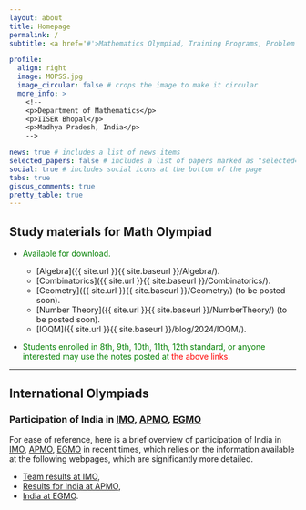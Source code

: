 ```yaml
---
layout: about
title: Homepage
permalink: /
subtitle: <a href='#'>Mathematics Olympiad, Training Programs, Problem Solving Sessions</a>.

profile:
  align: right
  image: MOPSS.jpg
  image_circular: false # crops the image to make it circular
  more_info: >
    <!--
    <p>Department of Mathematics</p>
    <p>IISER Bhopal</p>
    <p>Madhya Pradesh, India</p>
    -->

news: true # includes a list of news items
selected_papers: false # includes a list of papers marked as "selected={true}"
social: true # includes social icons at the bottom of the page
tabs: true
giscus_comments: true
pretty_table: true
---
```

<!--
Write your biography here. Tell the world about yourself. Link to your favorite [subreddit](http://reddit.com). You can put a picture in, too. The code is already in, just name your picture `prof_pic.jpg` and put it in the `img/` folder.

Put your address / P.O. box / other info right below your picture. You can also disable any of these elements by editing `profile` property of the YAML header of your `_pages/about.md`. Edit `_bibliography/papers.bib` and Jekyll will render your [publications page](/al-folio/publications/) automatically.

Link to your social media connections, too. This theme is set up to use [Font Awesome icons](https://fontawesome.com/) and [Academicons](https://jpswalsh.github.io/academicons/), like the ones below. Add your Facebook, Twitter, LinkedIn, Google Scholar, or just disable all of them.
-->

## Study materials for Math Olympiad

- <span style="color: green"> Available for download.
  - [Algebra]({{ site.url }}{{ site.baseurl }}/Algebra/).
  - [Combinatorics]({{ site.url }}{{ site.baseurl }}/Combinatorics/).
  - [Geometry]({{ site.url }}{{ site.baseurl }}/Geometry/) (to be posted soon).
  - [Number Theory]({{ site.url }}{{ site.baseurl }}/NumberTheory/) (to be posted soon).
  - [IOQM]({{ site.url }}{{ site.baseurl }}/blog/2024/IOQM/).

- <span style="color: green"> Students enrolled in 8th, 9th, 10th, 11th, 12th standard, or anyone interested may use the notes posted at</span> <span style="color: red">the above links. </span>

<!--
<div style="text-align: center;"><p><h3>Topics...</h3></p></div>
<div style="margin-top: -15px; text-align: center;"><p><h3><span id="typing-text"></span></h3></p></div>
-->

<!--

{% tabs studymat %}

{% tab studymat Algebra %}

#### Algebra

- Notes on Algebra are available at [this link]({{ site.url }}{{ site.baseurl }}/Algebra/).

{% endtab %}

{% tab studymat Combinatorics %}

#### Combinatorics

- Notes on Combinatorics are available at [this link]({{ site.url }}{{ site.baseurl }}/Combinatorics/).

{% endtab %}

{% tab studymat Geometry %}

#### Geometry

- Notes on Geometry are available at [this link]({{ site.url }}{{ site.baseurl }}/Geometry/) (to be posted soon).

{% endtab %}

{% tab studymat Number Theory %}

#### Number Theory

- Notes on Number Theory are available at [this link]({{ site.url }}{{ site.baseurl }}/NumberTheory/) (to be posted soon).

{% endtab %}

{% tab studymat IOQM %}

#### IOQM

- A few problems from IOQM 2023 have been discussed [here]({{ site.url }}{{ site.baseurl }}/blog/2024/IOQM/).

{% endtab %}

{% endtabs %}

-->
---

## International Olympiads

### Participation of India in [IMO](https://www.imo-official.org/), [APMO](https://www.apmo-official.org/), [EGMO](https://www.egmo.org/)

For ease of reference, here is a brief overview of participation of India in [IMO](https://www.imo-official.org/), [APMO](https://www.apmo-official.org/), [EGMO](https://www.egmo.org/) in recent times, which relies on the information available at the following webpages, which are significantly more detailed.

- [Team results at IMO](https://www.imo-official.org/country_team_r.aspx?code=IND),
- [Results for India at APMO](https://www.apmo-official.org/country_report/IND/all),
- [India at EGMO](https://www.egmo.org/countries/country35/).

<body style="height: 75%; margin: 0">
  <div id="container" style="height: 500%"></div>

  <script type="text/javascript" src="https://fastly.jsdelivr.net/npm/echarts@5.5.1/dist/echarts.min.js"></script>

  <script type="text/javascript">
    var dom = document.getElementById('container');
    var myChart = echarts.init(dom, null, {
      renderer: 'canvas',
      useDirtyRect: false
    });
    var app = {};

    var option;

    var dataMap = {};
function dataFormatter(obj) {
  // prettier-ignore
  var pList = ['IMO', 'APMO', 'EGMO'];
  var temp;
  for (var year = 2015; year <= 2024; year++) {
    var max = 0;
    var sum = 0;
    temp = obj[year];
    for (var i = 0, l = temp.length; i < l; i++) {
      max = Math.max(max, temp[i]);
      sum += temp[i];
      obj[year][i] = {
        name: pList[i],
        value: temp[i]
      };
    }
    obj[year + 'max'] = Math.floor(max / 100) * 100;
    obj[year + 'sum'] = sum;
  }
  return obj;
}
// prettier-ignore Gold
dataMap.dataGold = dataFormatter({
    //max : 60000,
    2024: [0, 0, 0],
    2023: [2, 1, 0],
    2022: [1, 1, 0],
    2021: [1, 0, 0],
    2020: [0, 1, 0],
    2019: [1, 1, 0],
    2018: [0, 0, 0],
    2017: [0, 0, 0],
    2016: [0, 0, 0],
    2015: [0, 0, 0]
});
// prettier-ignore Silver
dataMap.dataSilver = dataFormatter({
    //max : 4000,
    2024: [0, 0, 2],
    2023: [2, 2, 2],
    2022: [0, 2, 0],
    2021: [1, 0, 1],
    2020: [0, 2, 0],
    2019: [4, 2, 1],
    2018: [3, 0, 0],
    2017: [0, 3, 0],
    2016: [1, 3, 0],
    2015: [1, 1, 0]
});
// prettier-ignore Bronze
dataMap.dataBronze = dataFormatter({
    //max : 26600,
    2024: [0, 0, 2],
    2023: [2, 4, 1],
    2022: [5, 4, 4],
    2021: [3, 0, 0],
    2020: [0, 4, 1],
    2019: [0, 4, 2],
    2018: [2, 7, 2],
    2017: [3, 4, 1],
    2016: [5, 4, 1],
    2015: [2, 5, 1]
});
// prettier-ignore HM
dataMap.dataHM = dataFormatter({
    //max : 25000,
    2024: [0, 0, 0],
    2023: [0, 3, 1],
    2022: [0, 3, 0],
    2021: [1, 0, 1],
    2020: [0, 3, 1],
    2019: [1, 3, 0],
    2018: [1, 3, 0],
    2017: [3, 3, 1],
    2016: [0, 1, 0],
    2015: [3, 3, 0]
});
option = {
  baseOption: {
    timeline: {
      axisType: 'category',
      // realtime: false,
      // loop: false,
      autoPlay: true,
      // currentIndex: 2,
      playInterval: 1000,
      // controlStyle: {
      //     position: 'left'
      // },
      data: [
        {
          value: '2015',
          tooltip: {
            formatter: '{b} MO'
          },
          symbol: 'circle',
          symbolSize: 16
        },
        {
          value: '2016',
          tooltip: {
            formatter: '{b} MO'
          },
          symbol: 'diamond',
          symbolSize: 16
        },
        {
          value: '2017',
          tooltip: {
            formatter: '{b} MO'
          },
          symbol: 'circle',
          symbolSize: 16
        },
        {
          value: '2018',
          tooltip: {
            formatter: '{b} MO'
          },
          symbol: 'diamond',
          symbolSize: 16
        },
        {
          value: '2019',
          tooltip: {
            formatter: '{b} MO'
          },
          symbol: 'circle',
          symbolSize: 16
        },
        {
          value: '2020',
          tooltip: {
            formatter: '{b} MO'
          },
          symbol: 'diamond',
          symbolSize: 16
        },
        {
          value: '2021',
          tooltip: {
            formatter: '{b} MO'
          },
          symbol: 'circle',
          symbolSize: 16
        },
        {
          value: '2022',
          tooltip: {
            formatter: '{b} MO'
          },
          symbol: 'diamond',
          symbolSize: 16
        },
        {
          value: '2023',
          tooltip: {
            formatter: '{b} MO'
          },
          symbol: 'circle',
          symbolSize: 16
        },
        {
          value: '2024',
          tooltip: {
            formatter: '{b} MO'
          },
          symbol: 'diamond',
          symbolSize: 16
        },
      ],
      label: {
        formatter: function (s) {
          return new Date(s).getFullYear();
        }
      }
    },
    title: {
      subtext: ' Participation in'
    },
    tooltip: {},
    legend: {
      left: 'right',
      data: ['Gold', 'Silver', 'Bronze', 'HM'],
      selected: {
        Gold: true
      }
    },
    calculable: true,
    grid: {
      top: 80,
      bottom: 100,
      tooltip: {
        trigger: 'axis',
        axisPointer: {
          type: 'shadow',
          label: {
            show: true,
            formatter: function (params) {
              return params.value.replace('\n', '');
            }
          }
        }
      }
    },
    xAxis: [
      {
        type: 'category',
        axisLabel: { interval: 0 },
        data: [
          'IMO',
          'APMO',
          'EGMO',
          ''
        ],
        splitLine: { show: false }
      }
    ],
    yAxis: [
      {
        type: 'value',
        name: 'IMO, APMO, EGMO'
      }
    ],
    series: [
      { name: 'Gold', type: 'bar' },
      { name: 'Silver', type: 'bar' },
      { name: 'Bronze', type: 'bar' },
      { name: 'HM', type: 'bar' },
      {
        name: 'Medals',
        type: 'pie',
        center: ['77%', '25%'],
        radius: '28%',
        z: 100
      }
    ]
  },
  options: [
    {
      title: { text: '2015' },
      series: [
        { data: dataMap.dataGold['2015'] },
        { data: dataMap.dataSilver['2015'] },
        { data: dataMap.dataBronze['2015'] },
        { data: dataMap.dataHM['2015'] },
        {
          data: [
            { name: 'Gold', value: dataMap.dataGold['2015sum'] },
            { name: 'Silver', value: dataMap.dataSilver['2015sum'] },
            { name: 'Bronze', value: dataMap.dataBronze['2015sum'] },
            { name: 'HM', value: dataMap.dataHM['2015sum'] }
          ]
        }
      ]
    },
    {
      title: { text: '2016' },
      series: [
        { data: dataMap.dataGold['2016'] },
        { data: dataMap.dataSilver['2016'] },
        { data: dataMap.dataBronze['2016'] },
        { data: dataMap.dataHM['2016'] },
        {
          data: [
            { name: 'Gold', value: dataMap.dataGold['2016sum'] },
            { name: 'Silver', value: dataMap.dataSilver['2016sum'] },
            { name: 'Bronze', value: dataMap.dataBronze['2016sum'] },
            { name: 'HM', value: dataMap.dataHM['2016sum'] }
          ]
        }
      ]
    },
    {
      title: { text: '2017' },
      series: [
        { data: dataMap.dataGold['2017'] },
        { data: dataMap.dataSilver['2017'] },
        { data: dataMap.dataBronze['2017'] },
        { data: dataMap.dataHM['2017'] },
        {
          data: [
            { name: 'Gold', value: dataMap.dataGold['2017sum'] },
            { name: 'Silver', value: dataMap.dataSilver['2017sum'] },
            { name: 'Bronze', value: dataMap.dataBronze['2017sum'] },
            { name: 'HM', value: dataMap.dataHM['2017sum'] }
          ]
        }
      ]
    },
    {
      title: { text: '2018' },
      series: [
        { data: dataMap.dataGold['2018'] },
        { data: dataMap.dataSilver['2018'] },
        { data: dataMap.dataBronze['2018'] },
        { data: dataMap.dataHM['2018'] },
        {
          data: [
            { name: 'Gold', value: dataMap.dataGold['2018sum'] },
            { name: 'Silver', value: dataMap.dataSilver['2018sum'] },
            { name: 'Bronze', value: dataMap.dataBronze['2018sum'] },
            { name: 'HM', value: dataMap.dataHM['2018sum'] }
          ]
        }
      ]
    },
    {
      title: { text: '2019' },
      series: [
        { data: dataMap.dataGold['2019'] },
        { data: dataMap.dataSilver['2019'] },
        { data: dataMap.dataBronze['2019'] },
        { data: dataMap.dataHM['2019'] },
        {
          data: [
            { name: 'Gold', value: dataMap.dataGold['2019sum'] },
            { name: 'Silver', value: dataMap.dataSilver['2019sum'] },
            { name: 'Bronze', value: dataMap.dataBronze['2019sum'] },
            { name: 'HM', value: dataMap.dataHM['2019sum'] }
          ]
        }
      ]
    },
    {
      title: { text: '2020' },
      series: [
        { data: dataMap.dataGold['2020'] },
        { data: dataMap.dataSilver['2020'] },
        { data: dataMap.dataBronze['2020'] },
        { data: dataMap.dataHM['2020'] },
        {
          data: [
            { name: 'Gold', value: dataMap.dataGold['2020sum'] },
            { name: 'Silver', value: dataMap.dataSilver['2020sum'] },
            { name: 'Bronze', value: dataMap.dataBronze['2020sum'] },
            { name: 'HM', value: dataMap.dataHM['2020sum'] }
          ]
        }
      ]
    },
    {
      title: { text: '2021' },
      series: [
        { data: dataMap.dataGold['2021'] },
        { data: dataMap.dataSilver['2021'] },
        { data: dataMap.dataBronze['2021'] },
        { data: dataMap.dataHM['2021'] },
        {
          data: [
            { name: 'Gold', value: dataMap.dataGold['2021sum'] },
            { name: 'Silver', value: dataMap.dataSilver['2021sum'] },
            { name: 'Bronze', value: dataMap.dataBronze['2021sum'] },
            { name: 'HM', value: dataMap.dataHM['2021sum'] }
          ]
        }
      ]
    },
    {
      title: { text: '2022' },
      series: [
        { data: dataMap.dataGold['2022'] },
        { data: dataMap.dataSilver['2022'] },
        { data: dataMap.dataBronze['2022'] },
        { data: dataMap.dataHM['2022'] },
        {
          data: [
            { name: 'Gold', value: dataMap.dataGold['2022sum'] },
            { name: 'Silver', value: dataMap.dataSilver['2022sum'] },
            { name: 'Bronze', value: dataMap.dataBronze['2022sum'] },
            { name: 'HM', value: dataMap.dataHM['2022sum'] }
          ]
        }
      ]
    },
    {
      title: { text: '2023' },
      series: [
        { data: dataMap.dataGold['2023'] },
        { data: dataMap.dataSilver['2023'] },
        { data: dataMap.dataBronze['2023'] },
        { data: dataMap.dataHM['2023'] },
        {
          data: [
            { name: 'Gold', value: dataMap.dataGold['2023sum'] },
            { name: 'Silver', value: dataMap.dataSilver['2023sum'] },
            { name: 'Bronze', value: dataMap.dataBronze['2023sum'] },
            { name: 'HM', value: dataMap.dataHM['2023sum'] }
          ]
        }
      ]
    },
    {
      title: { text: '2024' },
      series: [
        { data: dataMap.dataGold['2024'] },
        { data: dataMap.dataSilver['2024'] },
        { data: dataMap.dataBronze['2024'] },
        { data: dataMap.dataHM['2024'] },
        {
          data: [
            { name: 'Gold', value: dataMap.dataGold['2024sum'] },
            { name: 'Silver', value: dataMap.dataSilver['2024sum'] },
            { name: 'Bronze', value: dataMap.dataBronze['2024sum'] },
            { name: 'HM', value: dataMap.dataHM['2024sum'] }
          ]
        }
      ]
    }
  ]
};

    if (option && typeof option === 'object') {
      myChart.setOption(option);
    }

    window.addEventListener('resize', myChart.resize);
  </script>
</body>

There are several Mathematical Olympiads of International repute, where students participated from India. They include
- [International Mathematical Olympiad](https://www.imo-official.org/) (IMO),
- [Asian Pacific Mathematics Olympiad](https://www.apmo-official.org/) (APMO),
- [European Girls’ Mathematical Olympiad](https://www.egmo.org/) (EGMO),
- [Sharygin Geometry Olympiad](https://geometry.ru/olimp/olimpsharygin.php),
- [Iranian Geometry Olympiad](https://igo-official.com/?lang=en) (IGO),
- [Tournament of Towns](https://www.turgor.ru/en/).

---

## Hello! I'm Jyoti Prakash Saha.
<!--
[![Typing SVG](https://readme-typing-svg.demolab.com/?width=600&lines=Hi+there+👋,+I+am+Jyoti+Prakash+Saha+;+Welcome+to+this+page!)](https://git.io/typing-svg)
-->

- 🔭 I’m an Assistant Professor at the [Department of Mathematics](https://maths.iiserb.ac.in/), [IISER Bhopal](https://www.iiserb.ac.in/).
- I am the <span style="color: royalblue">Regional Coordinator of the Mathematics Olympiad program for the Madhya Pradesh region</span>. 
- For regional coordination, I work together with Dr. [Kartick Adhikari](https://sites.google.com/site/kartickmath/), who is the <span style="color: royalblue">Joint Regional Coordinator of the Mathematics Olympiad program for the Madhya Pradesh region</span>. 
- 📫 For any <span style="color: royalblue">queries related to the Mathematics Olympiad</span> program, please feel free to <span style="color: royalblue">write to</span> <a href="mailto:{{ site.email }}?subject=[MOPSS]"> 
      <i class="fas fa-envelope" style="color:gray"></i> {{ site.email }}</a>.

---

## Mathematical Olympiad program in India

The [Homi Bhabha Centre for Science Education](https://olympiads.hbcse.tifr.res.in/) (HBCSE) organizes the [Math Olympiad program](https://olympiads.hbcse.tifr.res.in/wp-content/uploads/2023/12/brochure-maths-Olympiad-2023-24.pdf) in India. 
The [Math Olympiad program organized by HBCSE](https://olympiads.hbcse.tifr.res.in/wp-content/uploads/2023/12/brochure-maths-Olympiad-2023-24.pdf), is the <span style="color: red"> only one </span> leading to participation in the following <span style="color: green"> International </span> Mathematical Olympiads --- [IMO](https://www.imo-official.org/), [APMO](https://www.apmo-official.org/), [EGMO](https://www.egmo.org/). <span style="color: red">No other contests are recognized. </span>

### [Eligibility](https://olympiads.hbcse.tifr.res.in/how-to-participate/eligibility/mathematical-olympiad/)
- The students enrolled in the 8th, 9th, 10th, 11th or 12th standard may participate in IOQM, provided certain additional conditions are met. The precise details are available at the [webpage](https://olympiads.hbcse.tifr.res.in/) of the Homi Bhabha Centre for Science Education (HBCSE).

#### Some stages of the Math Olympiad program 2024 --- 2025 are

{% tabs stages %}

{% tab stages IOQM %}

##### IOQM (Indian Olympiad Qualifier in Mathematics)
- Scheduled on [8th September, 2024, during 10:00hrs --- 13:00hrs](https://olympiads.hbcse.tifr.res.in/mathematical-olympiad-2024-2025/).
- The paper consists of 30 question worth 100 marks in total. 
- There are 10 questions worth 2 marks, 10 questions worth 3 marks, 10 questions worth 5 marks. 
- Websites: [MTAI](https://www.mtai.org.in), [HBCSE](https://olympiads.hbcse.tifr.res.in/mathematical-olympiad-2024-2025/).
- A few problems from IOQM 2023 have been discussed [here]({{ site.url }}{{ site.baseurl }}/blog/2024/IOQM/).

{% endtab %}

{% tab stages RMO %}

##### RMO (Regional Mathematical Olympiad)
- Scheduled on [3rd November, 2024, during 13:00hrs --- 16:00hrs](https://olympiads.hbcse.tifr.res.in/mathematical-olympiad-2024-2025/).
- The paper consists of 6 questions. 
- It requires writing detailed proofs.
- Websites: [HBCSE](https://olympiads.hbcse.tifr.res.in/mathematical-olympiad-2024-2025/).

{% endtab %}

{% tab stages INMO %}

##### INMO (Indian National Mathematical Olympiad)
- Scheduled on [19th January, 2025, during 12:00hrs --- 16:30hrs](https://olympiads.hbcse.tifr.res.in/mathematical-olympiad-2024-2025/).
- The paper consists of 6 questions. 
- It requires writing detailed proofs.
- Websites: [HBCSE](https://olympiads.hbcse.tifr.res.in/mathematical-olympiad-2024-2025/).

{% endtab %}

{% tab stages IMOTC %}

##### IMOTC (International Mathematical Olympiad Training Camp)
- A month-long training camp, held sometime during from April to May.
- Through the TSTs (Team Selection Tests), it leads to the selection of six students to represent India at [IMO](https://www.imo-official.org/organizers.aspx).
- Websites: [HBCSE](https://olympiads.hbcse.tifr.res.in/mathematical-olympiad-2024-2025/).

{% endtab %}

{% tab stages PDC %}

##### PDC (Pre-Departure Camp)
- Held before leaving for [IMO](https://www.imo-official.org).
- Websites: [HBCSE](https://olympiads.hbcse.tifr.res.in/mathematical-olympiad-2024-2025/).

{% endtab %}

{% endtabs %}

---

> - Please visit [this webpage](https://olympiads.hbcse.tifr.res.in/mathematical-olympiad-2024-2025/) for the updates and further details.
{: .block-tip }

> - For [EGMO](https://www.egmo.org/), the stages are IOQM, RMO, INMO, EGMOTC, EGMOPDC, EGMO (along with certain criteria at the stages).
> - For [APMO](https://www.apmo-official.org/), the stages are IOQM, RMO, INMO, APMO (along with certain criteria at the stages).
{: .block-tip }

> - [INMOTC](https://olympiads.hbcse.tifr.res.in/faq/) is a camp, organized before INMO.
{: .block-tip }

---
| Year | Pre-RMO/IOQM | RMO | INMO |
| :----------- | :------------: | :------------: | :------------: |
| 2023         |    [IOQM 2023](https://www.mtai.org.in/wp-content/uploads/2023/09/IOQM_Sep_2023_Question-paper-with-answer-key.pdf)   |   [RMO 2023 Non-KV and Non-JNV](https://olympiads.hbcse.tifr.res.in/wp-content/uploads/2023/10/rmo-combined.pdf)    | [INMO 2024](https://olympiads.hbcse.tifr.res.in/wp-content/uploads/2024/03/INMO2024-Q.-Paper.pdf)   |


## [Geoff Smith](https://en.wikipedia.org/wiki/Geoff_Smith_(mathematician))
is a British mathematician. He has been the [leader of the UK IMO team](https://www.imo-official.org/country_team_r.aspx?code=UNK) during 2002--2010, 2013--2018, 2022. He [has been awarded](https://www.imo-register.org.uk/golden-microphone.html) the IMO Golden Microphone thrice (during 2006, 2009, 2014). 

{% details Click here to know more %}

#### He remarked the following in the foreword to the text [Infinity](http://prac.im.pwr.wroc.pl/~kwasnicki/pl/o/infinity.pdf) by [Hojoo Lee](https://cosmogeometer.wordpress.com/problems/), [Tom Lovering](https://www.imo-official.org/participant_r.aspx?id=15875) (he maintains a [blog](https://tlovering.wordpress.com/)), and [Cosmin Pohoata](https://pohoatza.wordpress.com/).

>The nations which do consistently well at this competition (IMO) must have at least one (and probably at least two) of the following attributes:
> * A large population.
> * A significant proportion of its population in receipt of a good education.
> * A well-organized training infrastructure to support mathematics competitions.
> * A culture which values intellectual achievement.
>
> Alternatively, you need a cloning facility and a relaxed regulatory framework.

#### Here is an excerpt from his [Advice for young mathematicians](https://people.bath.ac.uk/masgcs/advice.html).

> From time to time I am approached by students interested in advice about becoming more effective contestants in mathematics olympiads. Here it is.

> Do lots and lots, and then more, past papers. Begin with national mathematical olympiads, starting with the less difficult papers. Now, I am not going to risk insulting any countries by saying that their national maths olympiads are easy. Work it out for yourself. Countries which have small populations, and no great tradition of success in maths competitions, will generally have easier questions. When you become very good at those, then move on to hard national maths olympiad problems and the less demanding international competitions.

> I am often approached by students from **developing countries**. Sometimes students complain that *there is no satisfactory educational or training regime in my country*. Please check that this is true! The [IMO contact person](http://www.imo-official.org/countries.aspx) in your country may tell you otherwise. In the worst case, where there is no competent organization providing free (or nearly free) assistance to young mathematicians, then you will have to help yourself. Try to locate other young people in your country who are interested in mathematics, and work together. Fortunately there is a vast collection of free resources on the internet: over 25 thousand past problems from maths competitions are available at the extensive Art of Problem Solving site, and if you explore, you will find discussions of solutions. Don't look up the solutions too quickly (be prepared to spend many hours thinking about each problem). If you want to start on some problems which are less demanding than a full national maths olympiad, here are plenty of [British Maths Olympiad](https://bmos.ukmt.org.uk/home/bmolot.pdf) round 1 problems. The round 2 problems are more challenging.

{% enddetails %}

---

## Goal of <a href="{{ site.url }}{{ site.baseurl }}/">this website</a> (aka Why another website? What is its use?!)

{% details Click here to know %}
- To provide a brief introduction to Mathematical Olympiad.
- To serve as a website for the [MOPSS]({{ site.url }}{{ site.baseurl }}/MOPSS/) program at IISER Bhopal, to be held in person, from August 2024 to November 2024.
  - We have plans to post notes containing the details of those sessions. 
- To provide handouts on the topics of [Algebra]({{ site.url }}{{ site.baseurl }}/Algebra/), [Combinatorics]({{ site.url }}{{ site.baseurl }}/Combinatorics/), [Geometry]({{ site.url }}{{ site.baseurl }}/Geometry/), and [Number Theory]({{ site.url }}{{ site.baseurl }}/NumberTheory/), and to keep it posted in an organized manner across different sub-topics.
  - These notes may be useful to the students who would like to have a look at some of the past RMO problems before getting started, or just curious about it.
  - These notes may also serve as a reference to anyone who would like to provide guidance to students, but may not have enough time to organize the relevant questions across the topics and sub-topics. 
- To provide assistance to anyone on Mathematics Olympiad.
{% enddetails %}

---

## I am enthusiastic about math/math olympiads and/or teaching math to high schoolers. How may I contribute?

{% details Click here to know %}
- One may reach to schools, to high schoolers.
- One may explain about Olympiads, and spread awareness about it.
- One may encourage people (for instance, students, teachers or anyone enthusiastic/curious about math olympiad) to go through this website (and suggest a careful reading of the homepage!).
- Next, a student interested in math olympiad, may browse through the handouts posted here (this will grow with time).
- A person with passion in teaching high school students could use the handouts as a problem bag, or in other way.
- What else? For instance, if one has interest in a science subject(s) other than (or parallel to) mathematics, then one may refer to the [webpage of HBCSE](https://olympiads.hbcse.tifr.res.in/), which has information about olympiads ([past papers](https://olympiads.hbcse.tifr.res.in/how-to-prepare/past-papers/)) on the following subjects, and may repeat the same process as above adapted to those subjects!
  - Astronomy
  - Biology
  - Chemistry
  - Junior Science
  - Physics
{% enddetails %}

---

## I do not have much time for the above, but I find it interesting. Is there something that I can do?

{% details Click here to know %}
- Yes! You could spread the message, only if you find it worth doing and willing to do so, by 
  - sharing the link [{{ site.url }}{{ site.baseurl }}/]({{ site.url }}{{ site.baseurl }}/),
  - and suggeting to go through the homepage [{{ site.url }}{{ site.baseurl }}/]({{ site.url }}{{ site.baseurl }}/), to find what all this is about!
{% enddetails %}

---